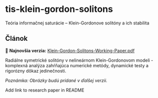 # tis-klein-gordon-solitons
Teória informačnej saturácie – Klein-Gordonove solitóny a ich stabilita

## Článok

📄 **Najnovšia verzia:** [Klein-Gordon-Solitons-Working-Paper.pdf](./Klein-Gordon-Solitons-Working-Paper.pdf)

Radiálne symetrické solitóny v nelineárnom Klein-Gordonovom modeli - komplexná analýza zahŕňajúca numerické metódy, dynamické testy a rigorózny dôkaz jedinečnosti.

*Poznámka: Obrázky budú pridané v ďalšej verzii.*

Add link to research paper in README
